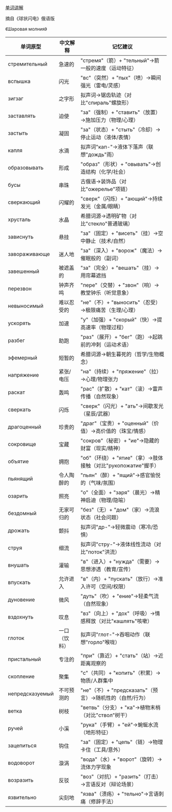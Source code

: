 [单词讲解](https://www.bilibili.com/audio/au4872972?type=1?type=6)

摘自《球状闪电》俄语版

《Шаровая молния》

| 单词原型        | 中文解释               | 记忆建议                                   |
|---------------|----------------------|------------------------------------------|
| стремительный  | 急速的               | "стремя"（箭）+ "тельный"→箭一般的速度（运动特征）     |
| вспышка        | 闪光                 | "вс"（突然）+ "пых"（喷）→瞬间强光（雷电/灵感）        |
| зигзаг         | 之字形               | 拟声词→锯齿轨迹（对比"спираль"螺旋形）               |
| заставлять     | 迫使                 | "за"（强制）+ "ставить"（放置）→施加压力（物理/心理）    |
| застыть        | 凝固                 | "за"（状态）+ "стыть"（冷却）→停止运动（液体/表情）      |
| капля          | 水滴                 | 拟声词"кап-"→液体下落声（联想"дождь"雨）             |
| образовывать   | 形成                 | "образ"（形状）+ "овывать"→创造结构（化学/社会）        |
| бусы           | 串珠                 | 古俄语→装饰品（对比"ожерелье"项链）                  |
| сверкающий     | 闪耀的               | "сверк"（闪烁）+ "ающий"→持续发光（金属/眼睛）          |
| хрусталь       | 水晶                 | 希腊词源→透明矿物（对比"стекло"普通玻璃）              |
| зависнуть      | 悬挂                 | "за"（固定）+ "висеть"（挂）→空中静止（技术/自然）        |
| завораживающе  | 迷人地               | "за"（深入）+ "ворож"（魔法）→催眠般的（副词）           |
| завешенный     | 被遮盖的             | "за"（完全）+ "вешать"（挂）→用帘幕遮挡                |
| перезвон       | 钟声齐鸣             | "пере"（交替）+ "звон"（响）→教堂钟乐（听觉意象）         |
| невыносимый    | 难以忍受的           | "не"（不）+ "выносить"（忍受）→极限痛苦（生理/心理）      |
| ускорять       | 加速                 | "у"（加强）+ "скорый"（快）→提高速率（物理过程）         |
| разбег         | 助跑                 | "раз"（展开）+ "бег"（跑）→起跳前的冲刺（运动术语）       |
| эфемерный      | 短暂的               | 希腊词源→朝生暮死的（哲学/生物概念）                  |
| напряжение     | 紧张/电压            | "на"（持续）+ "пряжение"（拉）→心理/物理张力            |
| раскат         | 轰鸣                 | "рас"（扩散）+ "кат"（滚）→雷声传播（自然现象）           |
| сверкать       | 闪烁                 | "сверк"（闪光）+ "ать"→间歇发光（星辰/武器）            |
| драгоценный      | 珍贵的               | "драг"（宝贵）+ "оценный"（价值）→高价值的（珠宝/情感）|
| сокровище       | 宝藏                | "сокров"（秘密）+ "ие"→隐藏的财富（现实/精神）        |
| объятие         | 拥抱                | "об"（环绕）+ "ятие"（拿）→肢体接触（对比"рукопожатие"握手）|
| пьянящий        | 令人陶醉的           | "пьян"（醉）+ "ящий"→感官愉悦的（气味/氛围）          |
| озарить         | 照亮                | "о"（全面）+ "заря"（晨光）→精神启迪（物理/隐喻）       |
| бездомный       | 无家可归的           | "без"（无）+ "дом"（家）→流浪状态（社会问题）          |
| дрожать         | 颤抖                | 拟声词"др-"→轻微震动（寒冷/恐惧）                   |
| струя           | 细流                | 拟声词"стру-"→液体线性流动（对比"поток"洪流）         |
| внушать         | 灌输                | "в"（进入）+ "нужда"（需要）→思想渗透（教育/宣传）      |
| впускать        | 允许进入             | "в"（内）+ "пускать"（放行）→准入许可（空间/权限）      |
| дуновение       | 微风                | "дуть"（吹）+ "ение"→轻柔气流（自然现象）             |
| вздохнуть       | 叹息                | "вз"（向上）+ "дох"（呼吸）→情感释放（对比"кашлять"咳嗽）|
| глоток          | 一口（饮料）         | 拟声词"глот-"→吞咽动作（联想"горло"喉咙）             |
| пристальный     | 专注的              | "при"（靠近）+ "стать"（站）→近距离观察的              |
| скопление       | 聚集                | "с"（共同）+ "копить"（积累）→物质/人群集中            |
| непредсказуемый | 不可预测的           | "не"（不）+ "предсказать"（预言）→随机性的（自然/行为）  |
| ветка           | 树枝                | "ветвь"（分支）+ "ка"→植物末梢（对比"ствол"树干）       |
| ручей           | 小溪                | "рука"（手臂）+ "ей"→蜿蜒水流（地形特征）              |
| зацепиться      | 钩住                | "за"（固定）+ "цепь"（链）→物理卡住（工具/意外）         |
| водоворот       | 漩涡                | "вода"（水）+ "ворот"（旋转）→流体力学现象              |
| возразить       | 反驳                | "воз"（对抗）+ "разить"（打击）→言语反对（辩论场景）      |
| язвительно      | 尖刻地              | "язва"（溃疡）+ "тельно"→言语刺痛（修辞手法）            |